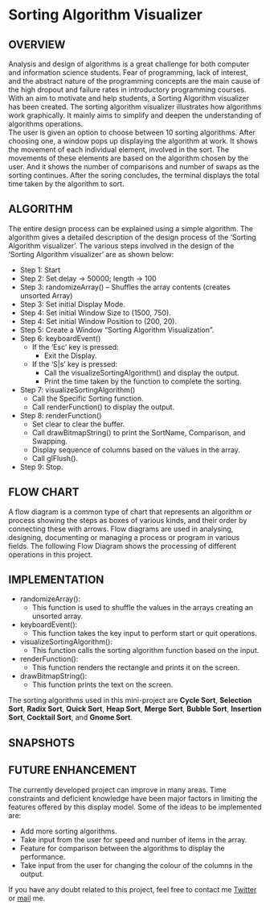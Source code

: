 
# Sorting Algorithm Visualizer
## OVERVIEW
Analysis and design of algorithms is a great challenge for both computer and information science students. Fear of programming, lack of interest, and the abstract nature of the programming concepts are the main cause of the high dropout and failure rates in introductory programming courses. With an aim to motivate and help students, a Sorting Algorithm visualizer has been created. The sorting algorithm visualizer illustrates how algorithms work graphically. It mainly aims to simplify and deepen the understanding of algorithms operations.    
The user is given an option to choose between 10 sorting algorithms. After choosing one, a window pops up displaying the algorithm at work. It shows the movement of each individual element, involved in the sort. The movements of these elements are based on the algorithm chosen by the user. And it shows the number of comparisons and number of swaps as the sorting continues. After the soring concludes, the terminal displays the total time taken by the algorithm to sort.
## ALGORITHM
The entire design process can be explained using a simple algorithm. The algorithm gives a detailed description of the design process of the ‘Sorting Algorithm visualizer’. The various steps involved in the design of the ‘Sorting Algorithm visualizer’ are as shown below:
- Step 1: Start
- Step 2: Set delay → 50000; length → 100
- Step 3: randomizeArray() – Shuffles the array contents (creates unsorted Array)
- Step 3: Set initial Display Mode.
- Step 4: Set initial Window Size to (1500, 750).
- Step 4: Set initial Window Position to (200, 20).
- Step 5: Create a Window “Sorting Algorithm Visualization”.
- Step 6: keyboardEvent()
    - If the ‘Esc’ key is pressed:
      - Exit the Display.
    - If the ‘S|s’ key is pressed:
      - Call the visualizeSortingAlgorithm() and display the output.
      - Print the time taken by the function to complete the sorting.
- Step 7: visualizeSortingAlgorithm()
    - Call the Specific Sorting function.
    - Call renderFunction() to display the output.
- Step 8: renderFunction()
    - Set clear to clear the buffer.
    - Call drawBitmapString() to print the SortName, Comparison, and Swapping.
    - Display sequence of columns based on the values in the array.
    - Call glFlush().
- Step 9: Stop.
## FLOW CHART
A flow diagram is a common type of chart that represents an algorithm or process showing the steps as boxes of various kinds, and their order by connecting these with arrows. Flow diagrams are used in analysing, designing, documenting or managing a process or program in various fields. The following Flow Diagram shows the processing of different operations in this project.
## IMPLEMENTATION
- randomizeArray():
  - This function is used to shuffle the values in the arrays creating an unsorted array.
- keyboardEvent():
  - This function takes the key input to perform start or quit operations.
- visualizeSortingAlgorithm():
  - This function calls the sorting algorithm function based on the input.
- renderFunction():
  - This function renders the rectangle and prints it on the screen.
- drawBitmapString():
  - This function prints the text on the screen.

The sorting algorithms used in this mini-project are **Cycle Sort**, **Selection Sort**, **Radix Sort**, **Quick Sort**, **Heap Sort**, **Merge Sort**, **Bubble Sort**, **Insertion Sort**, **Cocktail Sort**, and **Gnome Sort**.
## SNAPSHOTS
## FUTURE ENHANCEMENT
The currently developed project can improve in many areas. Time constraints and deficient knowledge have been major factors in limiting the features offered by this display model.
Some of the ideas to be implemented are:
- Add more sorting algorithms.
- Take input from the user for speed and number of items in the array.
- Feature for comparison between the algorithms to display the performance.
- Take input from the user for changing the colour of the columns in the output.

If you have any doubt related to this project, feel free to contact me [Twitter](https://twitter.com/sh0ck_thi) or [mail](mailto:thirumalaishaktivel@gmail.com) me.
